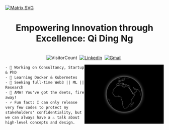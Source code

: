 [![Matrix SVG](https://raw.githubusercontent.com/rodrigograca31/rodrigograca31/master/matrix.svg)](https://www.youtube.com/watch?v=SDkAGkd4NLc) 

<p>
  <h1 align="center"><b>Empowering Innovation through Excellence: Qi Ding Ng</b></h1>
</p>

<p align="center">
<br>
<a><img src="https://komarev.com/ghpvc/?username=nGQD&style=for-the-badge&color=blueviolet" alt="VisitorCount" /></a>&nbsp;
<a href="https://www.linkedin.com/in/qi-ding-ng/"><img src="https://img.shields.io/badge/linkedin-%230077B5.svg?&style=for-the-badge&logo=linkedin&logoColor=white" alt="LinkedIn" /></a>&nbsp;
<a href="mailto:ngqiding@gmail.com?subject=Greetings,%20Qi%20Ding"><img src="https://img.shields.io/badge/gmail-%23D14836.svg?&style=for-the-badge&logo=gmail&logoColor=white" alt="Gmail"/></a>&nbsp;

</p>

<img align="right" width="50%" alt="GIF" src="./spinning-globe-white.gif" />

```
- 🔭 Working on Consultancy, Startup & PhD
- 🌱 Learning Docker & Kubernetes
- 👯 Seeking full-time Web3 || ML || Research
- 💬 AMA! You've got the deets, fire away!
- ⚡ Fun fact: I can only release very few codes to protect my stakeholders' confidentiality, but we can always have a ♨️ talk about high-level concepts and design.
```
